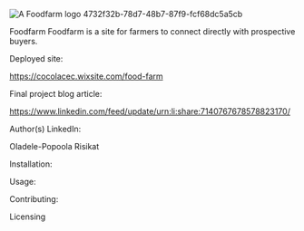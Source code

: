 ![A Foodfarm logo 4732f32b-78d7-48b7-87f9-fcf68dc5a5cb](https://github.com/qasqot79/Foodfarm/assets/111513209/b46e6e1e-b469-45e3-947e-0ae898d63806)

Foodfarm
Foodfarm is a site for farmers to connect directly with prospective buyers.

Deployed site:

https://cocolacec.wixsite.com/food-farm

Final project blog article:

https://www.linkedin.com/feed/update/urn:li:share:7140767678578823170/

Author(s) LinkedIn:

Oladele-Popoola Risikat

Installation:

Usage:

Contributing:

Licensing

